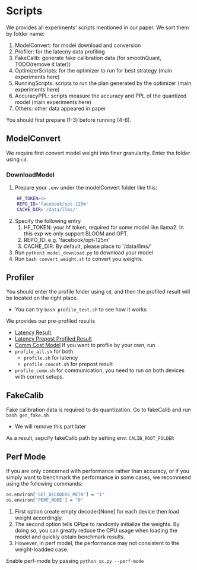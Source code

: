 # Scripts
We provides all experiments' scripts mentioned in our paper. We sort them by folder name:
1. ModelConvert: for model download and conversion
2. Profiler: for the latecny data profiling
3. FakeCalib: generate fake calibration data (for smoothQuant, TODO(remove it later))
4. OptimizerScripts: for the optimizer to run for best strategy (main experiments here)
5. RunningScripts: scripts to run the plan generated by the optimizer (main experiments here)
6. AccuracyPPL: scripts measure the accuracy and PPL of the quantized model (main experiments here)
4. Others: other data appeared in paper

You should first prepare (1-3) before running (4-6).

## ModelConvert
We require first convert model weight into finer granularity. Enter the folder using `cd`.

### DownloadModel
1. Prepare your `.env` under the modelConvert folder like this:
```bash
    HF_TOKEN=<>
    REPO_ID='facebook/opt-125m'
    CACHE_DIR='/data/llms/'
```
2. Specify the following entry
    1. HF_TOKEN: your hf token, required for some model like llama2. In this exp we only support BLOOM and OPT.
    2. REPO_ID: e.g. 'facebook/opt-125m'
    3. CACHE_DIR: By default, please place to '/data/llms/'
3. Run `python3 model_download.py` to download your model
4. Run `bash convert_weight.sh` to convert you weights.

## Profiler
You should enter the profile folder using `cd`, and then the profiled result will be located on the right place.
- You can try `bash profile_test.sh` to see how it works

We provides our pre-profiled results
- [Latency Result](https://connecthkuhk-my.sharepoint.com/:f:/g/personal/juntaozh_connect_hku_hk/ErGI0vzdj6JIjJSimenJ1M0BMiMfsxI4cZzuKwc5psLybw?e=suVaSx).
- [Latency Prepost Profiled Result](https://connecthkuhk-my.sharepoint.com/:f:/g/personal/juntaozh_connect_hku_hk/Evat-lrrmh9GiMvbh2uHSpQBcWrk9bWpDyxFHd8tLfpHgg?e=rwXgJV)
- [Comm Cost Model](https://connecthkuhk-my.sharepoint.com/:f:/g/personal/juntaozh_connect_hku_hk/EtdY8oIJpR9Fnh1mmvj0OJ0B2jXkGf8HpsGLaTrDEDoTyQ?e=XQ1y5j)
If you want to profile by your own, run
-  `profile_all.sh` for both
    - `profile.sh` for latency
    - `profile_concat.sh` for prepost result
-  `profile_comm.sh` for communication, you need to run on both devices with correct setups.


## FakeCalib
Fake calibration data is required to do quantization. Go to fakeCalib and run `bash gen_fake.sh`
- We will remove this part later

As a result, sepcify fakeCalib path by setting env: `CALIB_ROOT_FOLDER`

## Perf Mode
If you are only concerned with performance rather than accuracy, or if you simply want to benchmark the performance in some cases, we recommend using the following commands:

```bash
os.environ['SET_DECODERS_META'] = "1"
os.environ['PERF_MODE'] = "0"
```
1. First option create empty decoder[None] for each device then load weight accordingly.
2. The second option tells QPipe to randomly initialize the weights. By doing so, you can greatly reduce the CPU usage when loading the model and quickly obtain benchmark results.
3. However, in perf model, the performance may not consistent to the weight-loadded case. 

Enable perf-mode by passing
`python xx.py --perf-mode`


